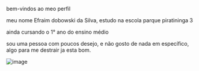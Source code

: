 bem-vindos ao meo perfil

meu nome Efraim dobowski da Silva, estudo na escola parque piratininga 3

ainda cursando o 1° ano do ensino médio

sou uma pessoa com poucos desejo, e não gosto de nada em específico, algo para me destrair ja esta bom.

![image](https://github.com/user-attachments/assets/93344f4d-fdf5-4a4f-bee9-571e6d21abe9)
